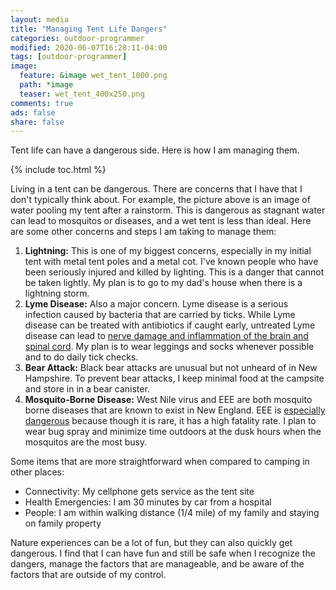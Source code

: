 ```yaml
---
layout: media
title: "Managing Tent Life Dangers"
categories: outdoor-programmer
modified: 2020-06-07T16:28:11-04:00
tags: [outdoor-programmer]
image:
  feature: &image wet_tent_1000.png
  path: *image
  teaser: wet_tent_400x250.png
comments: true
ads: false
share: false
---
```


Tent life can have a dangerous side. Here is how I am managing them.

{% include toc.html %}

Living in a tent can be dangerous. There are concerns that I have that I don't typically think about. For example, the picture above is an image of water pooling my tent after a rainstorm. This is dangerous as stagnant water can lead to mosquitos or diseases, and a wet tent is less than ideal. Here are some other concerns and steps I am taking to manage them:

1. **Lightning:** This is one of my biggest concerns, especially in my initial tent with metal tent poles and a metal cot. I've known people who have been seriously injured and killed by lighting. This is a danger that cannot be taken lightly. My plan is to go to my dad's house when there is a lightning storm.
2. **Lyme Disease:** Also a major concern. Lyme disease is a serious infection caused by bacteria that are carried by ticks. While Lyme disease can be treated with antibiotics if caught early, untreated Lyme disease can lead to [nerve damage and inflammation of the brain and spinal cord](https://www.cdc.gov/lyme/signs_symptoms/index.html). My plan is to wear leggings and socks whenever possible and to do daily tick checks.
3. **Bear Attack:** Black bear attacks are unusual but not unheard of in New Hampshire. To prevent bear attacks, I keep minimal food at the campsite and store in in a bear canister.
4. **Mosquito-Borne Disease:** West Nile virus and EEE are both mosquito borne diseases that are known to exist in New England. EEE is [especially dangerous](https://onezero.medium.com/a-deadly-mosquito-borne-illness-is-brewing-in-the-northeast-d3283c71c6a0) because though it is rare, it has a high fatality rate. I plan to wear bug spray and minimize time outdoors at the dusk hours when the mosquitos are the most busy.

Some items that are more straightforward when compared to camping in other places:
* Connectivity: My cellphone gets service as the tent site
* Health Emergencies: I am 30 minutes by car from a hospital
* People: I am within walking distance (1/4 mile) of my family and staying on family property

Nature experiences can be a lot of fun, but they can also quickly get dangerous. I find that I can have fun and still be safe when I recognize the dangers, manage the factors that are manageable, and be aware of the factors that are outside of my control.
